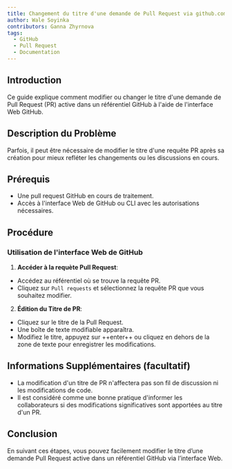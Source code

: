 ```yaml
---
title: Changement du titre d'une demande de Pull Request via github.com
author: Wale Soyinka
contributors: Ganna Zhyrnova
tags:
  - GitHub
  - Pull Request
  - Documentation
---
```


## Introduction

Ce guide explique comment modifier ou changer le titre d'une demande de Pull Request (PR) active dans un référentiel GitHub à l'aide de l'interface Web GitHub.

## Description du Problème

Parfois, il peut être nécessaire de modifier le titre d'une requête PR après sa création pour mieux refléter les changements ou les discussions en cours.

## Prérequis

- Une pull request GitHub en cours de traitement.
- Accès à l'interface Web de GitHub ou CLI avec les autorisations nécessaires.

## Procédure

### Utilisation de l'interface Web de GitHub

1. **Accéder à la requète Pull Request**:
  - Accédez au référentiel où se trouve la requête PR.
  - Cliquez sur `Pull requests` et sélectionnez la requête PR que vous souhaitez modifier.

2. **Édition du Titre de PR**:
  - Cliquez sur le titre de la Pull Request.
  - Une boîte de texte modifiable apparaîtra.
  - Modifiez le titre, appuyez sur ++enter++ ou cliquez en dehors de la zone de texte pour enregistrer les modifications.

## Informations Supplémentaires (facultatif)

- La modification d'un titre de PR n'affectera pas son fil de discussion ni les modifications de code.
- Il est considéré comme une bonne pratique d'informer les collaborateurs si des modifications significatives sont apportées au titre d'un PR.

## Conclusion

En suivant ces étapes, vous pouvez facilement modifier le titre d’une demande Pull Request active dans un référentiel GitHub via l’interface Web.
